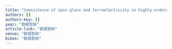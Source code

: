 ```yaml
---
title: "Coexistence of spin glass and ferroelectricity in highly ordered Bi2FeMnO6 epitaxial thin film"
authors: []
authors-key: []
year: "数据暂缺"
article-link: "数据暂缺"
venue: "数据暂缺"
bibex: "数据暂缺"
---
```


